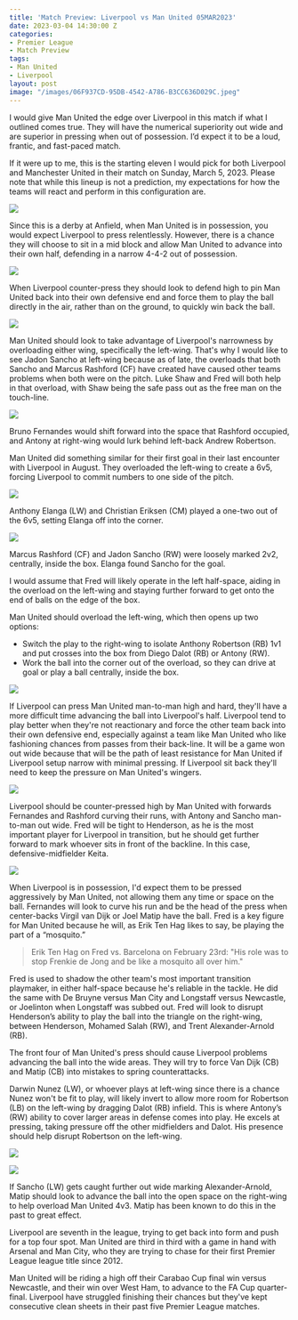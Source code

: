 ```yaml
---
title: 'Match Preview: Liverpool vs Man United 05MAR2023'
date: 2023-03-04 14:30:00 Z
categories:
- Premier League
- Match Preview
tags:
- Man United
- Liverpool
layout: post
image: "/images/06F937CD-95DB-4542-A786-B3CC636D029C.jpeg"
---
```


I would give Man United the edge over Liverpool in this match if what I outlined comes true. They will have the numerical superiority out wide and are superior in pressing when out of possession. I’d expect it to be a loud, frantic, and fast-paced match. 

If it were up to me, this is the starting eleven I would pick for both Liverpool and Manchester United in their match on Sunday, March 5, 2023. Please note that while this lineup is not a prediction, my expectations for how the teams will react and perform in this configuration are.

![](/images/06F937CD-95DB-4542-A786-B3CC636D029C.jpeg)

Since this is a derby at Anfield, when Man United is in possession, you would expect Liverpool to press relentlessly. However, there is a chance they will choose to sit in a mid block and allow Man United to advance into their own half, defending in a narrow 4-4-2 out of possession. 

![](/images/873D0C28-A9C4-4630-B849-B584EC3A8835.jpeg)

When Liverpool counter-press they should look to defend high to pin Man United back into their own defensive end and force them to play the ball directly in the air, rather than on the ground, to quickly win back the ball. 

![](/images/6D69685E-FA85-49BA-8418-171E4EB95F06.jpeg)

Man United should look to take advantage of Liverpool's narrowness by overloading either wing, specifically the left-wing. That's why I would like to see Jadon Sancho at left-wing because as of late, the overloads that both Sancho and Marcus Rashford (CF) have created have caused other teams problems when both were on the pitch. Luke Shaw and Fred will both help in that overload, with Shaw being the safe pass out as the free man on the touch-line.

![](/images/AAF36766-7D64-4A0B-ABF7-9F8C8A6EA648.jpeg)

Bruno Fernandes would shift forward into the space that Rashford occupied, and Antony at right-wing would lurk behind left-back Andrew Robertson.

Man United did something similar for their first goal in their last encounter with Liverpool in August. They overloaded the left-wing to create a 6v5, forcing Liverpool to commit numbers to one side of the pitch.

![](/images/F8A72A9C-B06B-4874-93B8-1D69FEE626C5.jpeg)

Anthony Elanga (LW) and Christian Eriksen (CM) played a one-two out of the 6v5, setting Elanga off into the corner.

![](/images/072BCDB6-F328-47C6-94A7-AA65F1864EA0.jpeg)

Marcus Rashford (CF) and Jadon Sancho (RW) were loosely marked 2v2, centrally, inside the box. Elanga found Sancho for the goal.

I would assume that Fred will likely operate in the left half-space, aiding in the overload on the left-wing and staying further forward to get onto the end of balls on the edge of the box.

Man United should overload the left-wing, which then opens up two options: 

 - Switch the play to the right-wing to isolate Anthony Robertson (RB) 1v1 and put crosses into the box from Diego Dalot (RB) or Antony (RW).
 - Work the ball into the corner out of the overload, so they can drive at goal or play a ball centrally, inside the box.

![](/images/CDEB5120-00D1-4757-9B1F-FD7DFB608980.jpeg)

If Liverpool can press Man United man-to-man high and hard, they'll have a more difficult time advancing the ball into Liverpool's half. Liverpool tend to play better when they're not reactionary and force the other team back into their own defensive end, especially against a team like Man United who like fashioning chances from passes from their back-line. It will be a game won out wide because that will be the path of least resistance for Man United if Liverpool setup narrow with minimal pressing. If Liverpool sit back they'll need to keep the pressure on Man United's wingers. 

![](/images/AE9615AA-EC6E-40DE-A0F0-B9D2176A8C2A.jpeg)

Liverpool should be counter-pressed high by Man United with forwards Fernandes and Rashford curving their runs, with Antony and Sancho man-to-man out wide. Fred will be tight to Henderson, as he is the most important player for Liverpool in transition, but he should get further forward to mark whoever sits in front of the backline. In this case, defensive-midfielder Keita.

![](/images/DA776C73-032D-48F2-B202-06815C8727E9.jpeg)

When Liverpool is in possession, I'd expect them to be pressed aggressively by Man United, not allowing them any time or space on the ball. Fernandes will look to curve his run and be the head of the press when center-backs Virgil van Dijk or Joel Matip have the ball. Fred is a key figure for Man United because he will, as Erik Ten Hag likes to say, be playing the part of a “mosquito.”

> Erik Ten Hag on Fred vs. Barcelona on February 23rd: "His role was to stop Frenkie de Jong and be like a mosquito all over him."

Fred is used to shadow the other team's most important transition playmaker, in either half-space because he's reliable in the tackle. He did the same with De Bruyne versus Man City and Longstaff versus Newcastle, or Joelinton when Longstaff was subbed out. Fred will look to disrupt Henderson’s ability to play the ball into the triangle on the right-wing, between Henderson, Mohamed Salah (RW), and Trent Alexander-Arnold (RB).

The front four of Man United's press should cause Liverpool problems advancing the ball into the wide areas. They will try to force Van Dijk (CB) and Matip (CB) into mistakes to spring counterattacks.

Darwin Nunez (LW), or whoever plays at left-wing since there is a chance Nunez won't be fit to play, will likely invert to allow more room for Robertson (LB) on the left-wing by dragging Dalot (RB) infield. This is where Antony’s (RW) ability to cover larger areas in defense comes into play. He excels at pressing, taking pressure off the other midfielders and Dalot. His presence should help disrupt Robertson on the left-wing.

![](/images/7C79A0BC-9EA6-4E22-80A0-EB93605FF9E6.jpeg)

![](/images/FA7879E0-C592-46B1-BD92-3DB7F68D5C2B.jpeg)

If Sancho (LW) gets caught further out wide marking Alexander-Arnold, Matip should look to advance the ball into the open space on the right-wing to help overload Man United 4v3. Matip has been known to do this in the past to great effect.

Liverpool are seventh in the league, trying to get back into form and push for a top four spot. Man United are third in third with a game in hand with Arsenal and Man City, who they are trying to chase for their first Premier League league title since 2012. 

Man United will be riding a high off their Carabao Cup final win versus Newcastle, and their win over West Ham, to advance to the FA Cup quarter-final. Liverpool have struggled finishing their chances but they've kept consecutive clean sheets in their past five Premier League matches. 
